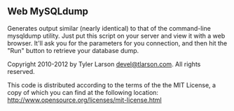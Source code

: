## Web MySQLdump

Generates output similar (nearly identical) to that of the command-line
mysqldump utility. Just put this script on your server and view it
with a web browser. It'll ask you for the parameters for you connection,
and then hit the "Run" button to retrieve your database dump.

Copyright 2010-2012 by Tyler Larson <devel@tlarson.com>. All rights reserved.  

This code is distributed according to the terms of the the MIT License,
a copy of which you can find at the following location:  
http://www.opensource.org/licenses/mit-license.html
